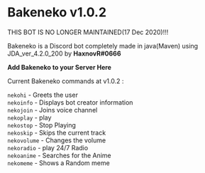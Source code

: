 <h1>Bakeneko v1.0.2</h1>

THIS BOT IS NO LONGER MAINTAINED(17 Dec 2020)!!!

Bakeneko is a Discord bot completely made in java(Maven) using JDA_ver_4.2.0_200 by <b>HaxnovR#0666</b>

<b>Add Bakeneko to your Server Here</b>

Current Bakeneko commands at v1.0.2 :

`nekohi` - Greets the user<br>
`nekoinfo` - Displays bot creator information<br>
`nekojoin` - Joins voice channel<br>
`nekoplay` - play <YouTube Link><br>
`nekostop` - Stop Playing<br>
`nekoskip` - Skips the current track<br>
`nekovolume` - Changes the volume<br>
`nekoradio` - play 24/7 Radio<br>
`nekoanime` - Searches for the Anime<br>
`nekomeme` - Shows a Random meme<br>
